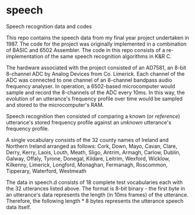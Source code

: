 # speech
Speech recognition data and codes

This repo contains the speech data from my final year project undertaken in 1987. The code for the project was originally implemented in a combination of BASIC and 6502 Assembler. The code in this repo consists of a re-implementation of the same speech recognition algorithms in K&R C.

The hardware associated with the project consisted of an AD7581, an 8-bit 8-channel ADC by Analog Devices from Co. Limerick. Each channel of the ADC was connected to one channel of an 8-channel bandpass audio frequency analyser. In operation, a 6502-based microcomputer would sample and record the 8-channels of the ADC every 10ms. In this way, the evolution of an utterance's frequency profile over time would be sampled and stored to the microcomputer's RAM.

Speech recognition then consisted of comparing a known (or *reference*) utterance's stored frequency profile against an *unknown* utterance's frequency profile.

A single vocabulary consists of the 32 county names of Ireland and Northern Ireland arranged as follows: Cork, Down, Mayo, Cavan, Clare, Derry, Kerry, Laois, Louth, Meath, Sligo, Antrim, Armagh, Carlow, Dublin, Galway, Offaly, Tyrone, Donegal, Kildare, Leitrim, Wexford, Wicklow, Kilkenny, Limerick, Longford, Monaghan, Fermanagh, Roscommon, Tipperary, Waterford, Westmeath

The data in speech.d consists of 18 complete test vocabularies each with the 32 utterances listed above. The format is 8-bit binary - the first byte in an utterance's data represents the length (in 10ms frames) of the utterance. Therefore, the following length * 8 bytes represents the utterance speech data itself.
